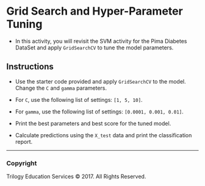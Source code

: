 # Grid Search and Hyper-Parameter Tuning

* In this activity, you will revisit the SVM activity for the Pima Diabetes DataSet and apply `GridSearchCV` to tune the model parameters.

## Instructions

* Use the starter code provided and apply `GridSearchCV` to the model. Change the `C` and `gamma` parameters.

* For `C`, use the following list of settings: `[1, 5, 10]`.

* For `gamma`, use the following list of settings: `[0.0001, 0.001, 0.01]`.

* Print the best parameters and best score for the tuned model.

* Calculate predictions using the `X_test` data and print the classification report.

- - -

### Copyright

Trilogy Education Services © 2017. All Rights Reserved.
